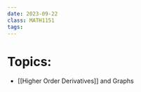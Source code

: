 ```yaml
---
date: 2023-09-22
class: MATH1151
tags:
---
```

# Topics:
- [[Higher Order Derivatives]] and Graphs



 